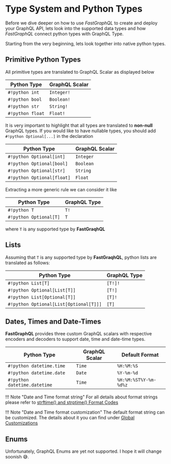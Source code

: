 # Type System and Python Types

Before we dive deeper on how to use *FastGraphQL* to create and
deploy your GraphQL API, lets look into the supported data types
and how *FastGraphQL* connect python types with GraphQL Type.

Starting from the very beginning, lets look together into
native python types.

## Primitive Python Types

All primitive types are translated to GraphQL Scalar as displayed
below

| Python Type   | GraphQL Scalar |
| --------------|----------------|
| `#!python int`           | `Integer!`      |
| `#!python bool`          | `Boolean!`       |
| `#!python str`           | `String!`        |
| `#!python float`         | `Float!`         |

It is very important to highlight that all types are translated to 
**non-null** GraphQL types. If you would like to have nullable 
types, you should add `#!python Optional[...]` in the 
declaration

| Python Type   | GraphQL Scalar |
| --------------|----------------|
| `#!python Optional[int]`           | `Integer`      |
| `#!python Optional[bool]`          | `Boolean`       |
| `#!python Optional[str]`           | `String`        |
| `#!python Optional[float]`         | `Float`         |

Extracting a more generic rule we can consider it like

| Python Type   | GraphQL Type |
| --------------|----------------|
| `#!python T`           | `T!`      |
| `#!python Optional[T]`           | `T`      |

where `T` is any supported type by **FastGraqhQL**

## Lists

Assuming that `T` is any supported type by **FastGraqhQL**, python lists are translated as follows:

| Python Type   | GraphQL Type |
| --------------|----------------|
| `#!python List[T]`           | `[T!]!`      |
| `#!python Optional[List[T]]`           | `[T!]`      |
| `#!python List[Optional[T]]`           | `[T]!`      |
| `#!python Optional[List[Optional[T]]]`           | `[T]`      |


## Dates, Times and Date-Times

**FastGraphQL** provides three custom GraphQL scalars with respective encoders and 
decoders to support date, time and date-time types. 

| Python Type   | GraphQL Scalar | Default Format |
| --------------|----------------|----------------|
| `#!python datetime.time`           | `Time`      | `%H:%M:%S` |
| `#!python datetime.date`           | `Date`      |`%Y-%m-%d`|
| `#!python datetime.datetime`       | `Time`      |`%H:%M:%ST%Y-%m-%d%z`|

!!! Note "Date and Time format string"
    For all details about format strings please refer to 
    <a href="https://docs.python.org/3/library/datetime.html#strftime-and-strptime-format-codes" target="_blank">strftime() and strptime() Format Codes</a>

!!! Note "Date and Time format customization"
    The default format string can be customized. The details about it you 
    can find under [Global Customizations](license.md)
    

## Enums

Unfortunately, GraphQL Enums are yet not supported. I hope it will change soonish :sweat_smile:.


